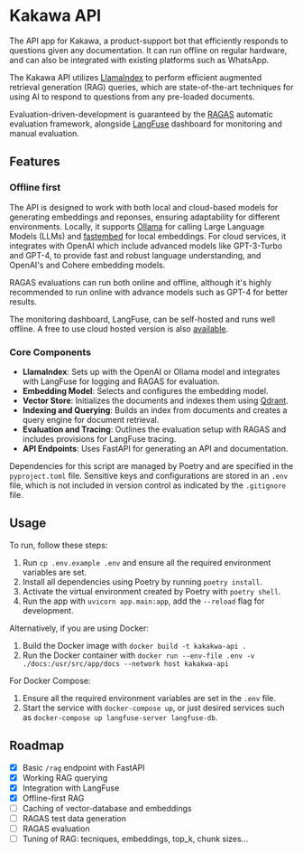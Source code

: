 # Kakawa API

The API app for Kakawa, a product-support bot that efficiently responds to questions given any documentation. It can run offline on regular hardware, and can also be integrated with existing platforms such as WhatsApp.

The Kakawa API utilizes [LlamaIndex](https://llamaindex.ai) to perform efficient augmented retrieval generation (RAG) queries, which are state-of-the-art techniques for using AI to respond to questions from any pre-loaded documents.

Evaluation-driven-development is guaranteed by the [RAGAS](https://ragas.io) automatic evaluation framework, alongside [LangFuse](https://langfuse.com) dashboard for monitoring and manual evaluation.

## Features

### Offline first

The API is designed to work with both local and cloud-based models for generating embeddings and reponses, ensuring adaptability for different environments. Locally, it supports [Ollama](https://ollama.ai/) for calling Large Language Models (LLMs) and [fastembed](https://qdrant.github.io/fastembed/) for local embeddings. For cloud services, it integrates with OpenAI which include advanced models like GPT-3-Turbo and GPT-4, to provide fast and robust language understanding, and OpenAI's and Cohere embedding models.

RAGAS evaluations can run both online and offline, although it's highly recommended to run online with advance models such as GPT-4 for better results.

The monitoring dashboard, LangFuse, can be self-hosted and runs well offline. A free to use cloud hosted version is also [available](https://cloud.langfuse.com).

### Core Components

- **LlamaIndex**: Sets up with the OpenAI or Ollama model and integrates with LangFuse for logging and RAGAS for evaluation.
- **Embedding Model**: Selects and configures the embedding model.
- **Vector Store**: Initializes the documents and indexes them using [Qdrant](qdrant.github.io).
- **Indexing and Querying**: Builds an index from documents and creates a query engine for document retrieval.
- **Evaluation and Tracing**: Outlines the evaluation setup with RAGAS and includes provisions for LangFuse tracing.
- **API Endpoints**: Uses FastAPI for generating an API and documentation.

Dependencies for this script are managed by Poetry and are specified in the `pyproject.toml` file. Sensitive keys and configurations are stored in an `.env` file, which is not included in version control as indicated by the `.gitignore` file.

## Usage

To run, follow these steps:

1. Run `cp .env.example .env` and ensure all the required environment variables are set.
2. Install all dependencies using Poetry by running `poetry install`.
3. Activate the virtual environment created by Poetry with `poetry shell`.
4. Run the app with `uvicorn app.main:app`, add the `--reload` flag for development.

Alternatively, if you are using Docker:

1. Build the Docker image with `docker build -t kakakwa-api .`
2. Run the Docker container with `docker run --env-file .env -v ./docs:/usr/src/app/docs --network host kakakwa-api`

For Docker Compose:

1. Ensure all the required environment variables are set in the `.env` file.
2. Start the service with `docker-compose up`, or just desired services such as `docker-compose up langfuse-server langfuse-db`.

## Roadmap

- [x] Basic `/rag` endpoint with FastAPI
- [X] Working RAG querying
- [x] Integration with LangFuse
- [x] Offline-first RAG
- [ ] Caching of vector-database and embeddings
- [ ] RAGAS test data generation
- [ ] RAGAS evaluation
- [ ] Tuning of RAG: tecniques, embeddings, top_k, chunk sizes...